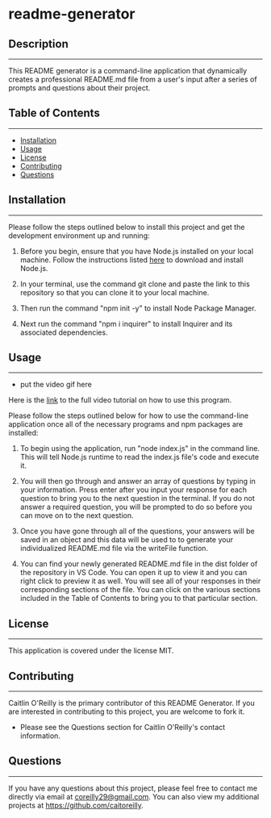 # readme-generator

## Description

---

This README generator is a command-line application that dynamically creates a professional README.md file from a user's input after a series of prompts and questions about their project.

## Table of Contents

---

- [Installation](#installation)
- [Usage](#usage)
- [License](#license)
- [Contributing](#contributing)
- [Questions](#questions)

## Installation

---

Please follow the steps outlined below to install this project and get the development environment up and running:

1. Before you begin, ensure that you have Node.js installed on your local machine. Follow the instructions listed [here](https://nodejs.org/en/download/) to download and install Node.js.

2. In your terminal, use the command git clone and paste the link to this repository so that you can clone it to your local machine.

3. Then run the command "npm init -y" to install Node Package Manager.

4. Next run the command "npm i inquirer" to install Inquirer and its associated dependencies.

## Usage

---

- put the video gif here

Here is the [link]() to the full video tutorial on how to use this program.

Please follow the steps outlined below for how to use the command-line application once all of the necessary programs and npm packages are installed:

1. To begin using the application, run "node index.js" in the command line. This will tell Node.js runtime to read the index.js file's code and execute it.

2. You will then go through and answer an array of questions by typing in your information. Press enter after you input your response for each question to bring you to the next question in the terminal. If you do not answer a required question, you will be prompted to do so before you can move on to the next question.

3. Once you have gone through all of the questions, your answers will be saved in an object and this data will be used to to generate your individualized README.md file via the writeFile function.

4. You can find your newly generated README.md file in the dist folder of the repository in VS Code. You can open it up to view it and you can right click to preview it as well. You will see all of your responses in their corresponding sections of the file. You can click on the various sections included in the Table of Contents to bring you to that particular section.

## License

---

This application is covered under the license MIT.

## Contributing

---

Caitlin O'Reilly is the primary contributor of this README Generator. If you are interested in contributing to this project, you are welcome to fork it.

- Please see the Questions section for Caitlin O'Reilly's contact information.

## Questions

---

If you have any questions about this project, please feel free to contact me directly via email at coreilly29@gmail.com.
You can also view my additional projects at https://github.com/caitoreilly.
